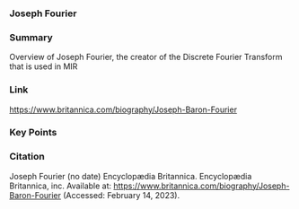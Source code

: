 ### Joseph Fourier

### Summary
Overview of Joseph Fourier, the creator of the Discrete Fourier Transform that is used in MIR

### Link
https://www.britannica.com/biography/Joseph-Baron-Fourier

### Key Points


### Citation
Joseph Fourier (no date) Encyclopædia Britannica. Encyclopædia Britannica, inc. Available at: https://www.britannica.com/biography/Joseph-Baron-Fourier (Accessed: February 14, 2023). 
